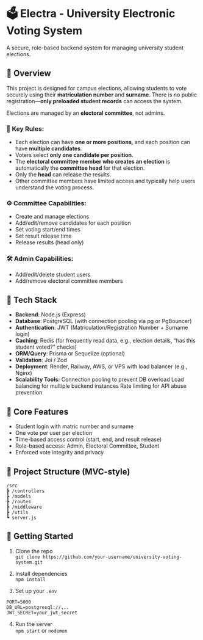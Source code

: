 # 🗳️ Electra - University Electronic Voting System

A secure, role-based backend system for managing university student elections.

## 📌 Overview

This project is designed for campus elections, allowing students to vote securely using their **matriculation number** and **surname**. There is no public registration—**only preloaded student records** can access the system.

Elections are managed by an **electoral committee**, not admins.

### 🧾 Key Rules:
- Each election can have **one or more positions**, and each position can have **multiple candidates**.
- Voters select **only one candidate per position**.
- The **electoral committee member who creates an election** is automatically the **committee head** for that election.
- Only the **head** can release the results.
- Other committee members have limited access and typically help users understand the voting process.

### ⚙️ Committee Capabilities:
- Create and manage elections
- Add/edit/remove candidates for each position
- Set voting start/end times
- Set result release time
- Release results (head only)

### 🛠️ Admin Capabilities:
- Add/edit/delete student users
- Add/remove electoral committee members


## 🧱 Tech Stack

- **Backend**: Node.js (Express)
- **Database**: PostgreSQL (with connection pooling via pg or PgBouncer)
- **Authentication**: JWT (Matriculation/Registration Number + Surname login)
- **Caching**: Redis (for frequently read data, e.g., election details, “has this student voted?” checks)
- **ORM/Query**: Prisma or Sequelize (optional)
- **Validation**: Joi / Zod
- **Deployment**: Render, Railway, AWS, or VPS with load balancer (e.g., Nginx)
- **Scalability Tools:**
Connection pooling to prevent DB overload
Load balancing for multiple backend instances
Rate limiting for API abuse prevention

## 🔐 Core Features

- Student login with matric number and surname
- One vote per user per election
- Time-based access control (start, end, and result release)
- Role-based access: Admin, Electoral Committee, Student
- Enforced vote integrity and privacy

## 📂 Project Structure (MVC-style)
```
/src
┣ /controllers
┣ /models
┣ /routes
┣ /middleware
┣ /utils
┗ server.js
```

## 🚀 Getting Started

1. Clone the repo  
   `git clone https://github.com/your-username/university-voting-system.git`

2. Install dependencies  
   `npm install`

3. Set up your `.env`  
```
PORT=5000
DB_URL=postgresql://...
JWT_SECRET=your_jwt_secret
```

4. Run the server  
`npm start` or `nodemon`


